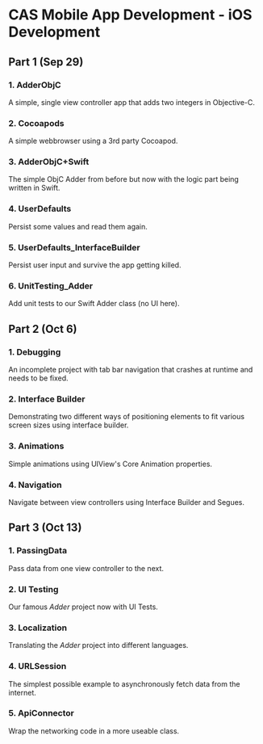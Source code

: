 # CAS Mobile App Development - iOS Development

## Part 1 (Sep 29)

### 1. AdderObjC

A simple, single view controller app that adds two integers in Objective-C.

### 2. Cocoapods

A simple webbrowser using a 3rd party Cocoapod.

### 3. AdderObjC+Swift

The simple ObjC Adder from before but now with the logic part being written in Swift.

### 4. UserDefaults

Persist some values and read them again.

### 5. UserDefaults_InterfaceBuilder

Persist user input and survive the app getting killed.

### 6. UnitTesting_Adder

Add unit tests to our Swift Adder class (no UI here).


## Part 2 (Oct 6)

### 1. Debugging

An incomplete project with tab bar navigation that crashes at runtime and needs to be fixed.

### 2. Interface Builder

Demonstrating two different ways of positioning elements to fit various screen sizes using interface builder.

### 3. Animations

Simple animations using UIView's Core Animation properties.

### 4. Navigation

Navigate between view controllers using Interface Builder and Segues.


## Part 3 (Oct 13)

### 1. PassingData

Pass data from one view controller to the next.

### 2. UI Testing

Our famous *Adder* project now with UI Tests.

### 3. Localization

Translating the *Adder* project into different languages.

### 4. URLSession

The simplest possible example to asynchronously fetch data from the internet.

### 5. ApiConnector

Wrap the networking code in a more useable class.